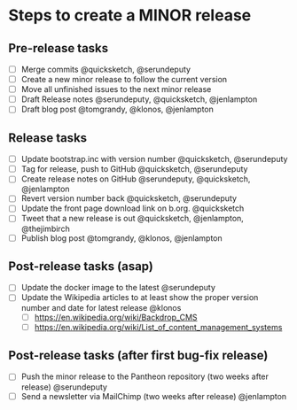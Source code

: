 Steps to create a MINOR release
=================================


## Pre-release tasks

- [ ] Merge commits @quicksketch, @serundeputy
- [ ] Create a new minor release to follow the current version
- [ ] Move all unfinished issues to the next minor release
- [ ] Draft Release notes @serundeputy, @quicksketch, @jenlampton
- [ ] Draft blog post @tomgrandy, @klonos, @jenlampton

## Release tasks

- [ ] Update bootstrap.inc with version number @quicksketch, @serundeputy
- [ ] Tag for release, push to GitHub @quicksketch, @serundeputy
- [ ] Create release notes on GitHub @serundeputy, @quicksketch, @jenlampton
- [ ] Revert version number back @quicksketch, @serundeputy
- [ ] Update the front page download link on b.org. @quicksketch
- [ ] Tweet that a new release is out @quicksketch, @jenlampton, @thejimbirch
- [ ] Publish blog post @tomgrandy, @klonos, @jenlampton

## Post-release tasks (asap)

- [ ] Update the docker image to the latest @serundeputy
- [ ] Update the Wikipedia articles to at least show the proper version number and date for latest release @klonos
  - [ ] https://en.wikipedia.org/wiki/Backdrop_CMS
  - [ ] https://en.wikipedia.org/wiki/List_of_content_management_systems

## Post-release tasks (after first bug-fix release)

- [ ] Push the minor release to the Pantheon repository (two weeks after release) @serundeputy
- [ ] Send a newsletter via MailChimp (two weeks after release) @jenlampton
